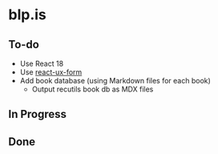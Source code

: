 # blp.is

## To-do

- Use React 18
- Use [react-ux-form](https://github.com/swan-io/react-ux-form)
- Add book database (using Markdown files for each book)
  - Output recutils book db as MDX files

## In Progress

## Done

